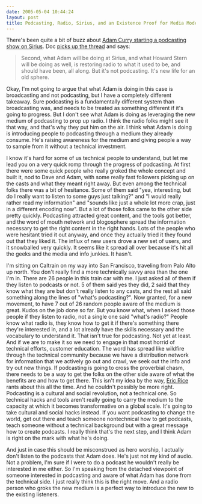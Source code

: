 ```yaml
---
date: 2005-05-04 10:44:24
layout: post
title: Podcasting, Radio, Sirius, and an Existence Proof for Media Model Experimentation
---
```


There's been quite a bit of buzz about [Adam Curry starting a podcasting show on Sirius](http://www.russellbeattie.com/notebook/1008442.html). Doc [picks up the thread](http://doc.weblogs.com/2005/05/03#takingTheFork) and says:




> Second, what Adam will be doing at Sirius, and what Howard Stern will be doing as well, is restoring radio to what it used to be, and should have been, all along. But it's not podcasting. It's new life for an old sphere.




Okay, I'm not going to argue that what Adam is doing in this case is broadcasting and not podcasting, but I have a completely different takeaway. Sure podcasting is a fundamentally different system than broadcasting was, and needs to be treated as something different if it's going to progress. But I don't see what Adam is doing as leveraging the new medium of podcasting to prop up radio. I think the radio folks might see it that way, and that's why they put him on the air. I think what Adam is doing is introducing people to podcasting through a medium they already consume. He's raising awareness for the medium and giving people a way to sample from it without a technical investment.




I know it's hard for some of us technical people to understand, but let me lead you on a very quick romp through the progress of podcasting. At first there were some quick people who really groked the whole concept and built it, nod to Dave and Adam, with some really fast followers picking up on the casts and what they meant right away. But even among the technical folks there was a bit of hesitance. Some of them said "yea, interesting, but do I really want to listen to some guys just talking?" and "I would really rather read my information" and "sounds like just a whole lot more crap, just in a different encoding now". But a lot of those folks came to the other side pretty quickly. Podcasting attracted great content, and the tools got better, and the word of mouth network and blogosphere spread the information necessary to get the right content in the right hands. Lots of the people who were hesitant tried it out anyway, and once they actually tried it they found out that they liked it. The influx of new users drove a new set of users, and it snowballed very quickly. It seems like it spread all over because it's hit all the geeks and the media and info junkies. It hasn't.




I'm sitting on Caltrain on my way into San Francisco, traveling from Palo Alto up north. You don't really find a more technically savvy area than the one I'm in. There are 26 people in this train car with me. I just asked all of them if they listen to podcasts or not. 5 of them said yes they did, 2 said that they know what they are but don't really listen to any casts, and the rest all said something along the lines of "what's podcasting?". Now granted, for a new movement, to have 7 out of 26 random people aware of the medium is great. Kudos on the job done so far. But you know what, when I asked those people if they listen to radio, not a single one said "what's radio?" People know what radio is, they know how to get it if there's something there they're interested in, and a lot already have the skills necessary and the vocabulary to understand it. That isn't true for podcasting. Not yet at least. And if we are to make it so we need to engage in that most horrid of technical efforts, customer education. The word has spread like wildfire through the technical community because we have a distribution network for information that we actively go out and crawl, we seek out the info and try out new things. If podcasting is going to cross the proverbial chasm, there needs to be a way to get the folks on the other side aware of what the benefits are and how to get there. This isn't my idea by the way, [Eric Rice](http://www.ericrice.com) rants about this all the time. And he couldn't possibly be more right. Podcasting is a cultural and social revolution, not a technical one. So technical hacks and tools aren't really going to carry the medium to the capacity at which it becomes transformative on a global scale. It's going to take cultural and social hacks instead. If you want podcasting to change the world, get out there and teach someone nontechnical how to get podcasts, teach someone without a technical background but with a great message how to create podcasts. I really think that's the next step, and I think Adam is right on the mark with what he's doing.




And just in case this should be misconstrued as hero worship, I actually don't listen to the podcasts that Adam does. He's just not my kind of audio. Not a problem, I'm sure if I were to do a podcast he wouldn't really be interested in me either. So I'm speaking from the detached viewpoint of someone interested in podcasting and aware of what Adam has done from the technical side. I just really think this is the right move. And a radio person who groks the new medium is a perfect way to introduce the new to the existing listeners.
